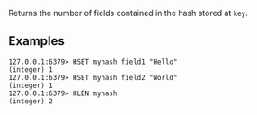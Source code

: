 Returns the number of fields contained in the hash stored at `key`.

## Examples

```valkey-cli
127.0.0.1:6379> HSET myhash field1 "Hello"
(integer) 1
127.0.0.1:6379> HSET myhash field2 "World"
(integer) 1
127.0.0.1:6379> HLEN myhash
(integer) 2
```
